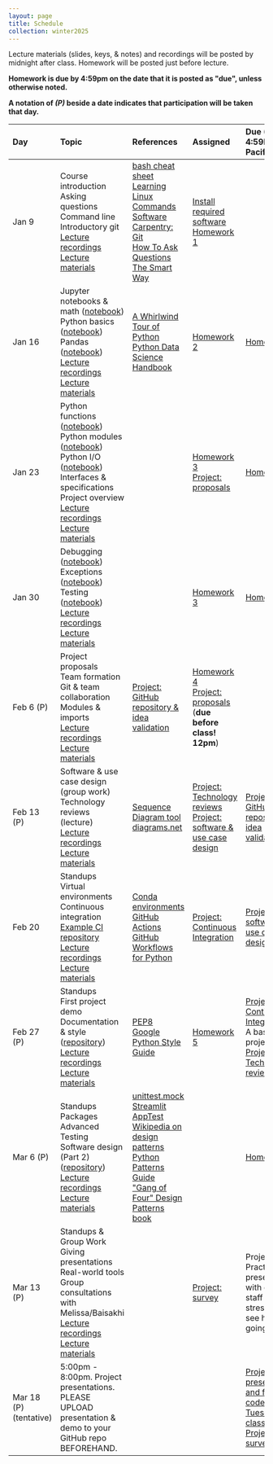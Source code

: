 ```yaml
---
layout: page
title: Schedule
collection: winter2025
---
```


[Lecture 1 materials]: <notfound>
[Lecture 2 materials]: <notfound>
[Lecture 3 materials]: <notfound>
[Lecture 4 materials]: <notfound>
[Lecture 5 materials]: <notfound>
[Lecture 6 materials]: <notfound>
[Lecture 7 materials]: <notfound>
[Lecture 8 materials]: <notfound>
[Lecture 9 materials]: <notfound>
[Lecture 10 materials]: <notfound>

[Homework 1]: <notfound>
[Homework 1 Regrade]: <notfound>
[Homework 2]: <notfound>
[Homework 2 Regrade]: <notfound>
[Homework 3]: <notfound>
[Homework 3 Regrade]: <notfound>
[Homework 4]: <notfound>
[Homework 4 Regrade]: <notfound>
[Homework 5]: <notfound>
[Homework 5 Regrade]: <notfound>
[Project proposal survey]: <notfound>
[Project validation survey]: <notfound>
[Midpoint feedback]: <notfound>
[Guest lecture survey]: <notfound>
[Project survey]: <notfound>

[Lecture 1 recordings]: <notfound>
[Lecture 2 recordings]: <notfound>
[Lecture 3 recordings]: <notfound>
[Lecture 4 recordings]: <notfound>
[Lecture 5 recordings]: <notfound>
[Lecture 6 recordings]: <notfound>
[Lecture 7 recordings]: <notfound>
[Lecture 8 recordings]: <notfound>
[Lecture 9 recordings]: <notfound>
[Lecture 10 recordings]: <notfound>

Lecture materials (slides, keys, & notes) and recordings will be posted by midnight after class. Homework will be posted just before lecture.

**Homework is due by 4:59pm on the date that it is posted as "due", unless otherwise noted.**

**A notation of *(P)* beside a date indicates that participation will be taken that day.**

| Day      | Topic                                                         | References       | Assigned | Due (Thu @ 4:59PM Pacific)    |
|:----------|:----------------|:---------------|:-------------------|:-------------------|
| Jan 9     | Course introduction<br />Asking questions<br />Command line<br />Introductory git<br />[Lecture recordings][Lecture 1 recordings]<br />[Lecture materials][Lecture 1 materials] | [bash cheat sheet](https://www.alexji.com/UNIXCheatSheet.pdf)<br />[Learning Linux Commands](http://linuxcommand.org/lc3_learning_the_shell.php)<br />[Software Carpentry: Git](https://swcarpentry.github.io/git-novice/)<br />[How To Ask Questions The Smart Way](http://www.catb.org/~esr/faqs/smart-questions.html) | [Install required software](<software>)<br />[Homework 1][Homework 1] | | 
| Jan 16    | Jupyter notebooks & math ([notebook](https://raw.githubusercontent.com/UWDATA515/lecture-materials/main/02/jupyter_and_python_breakout.ipynb))<br />Python basics ([notebook](https://raw.githubusercontent.com/UWDATA515/lecture-materials/main/02/python_vars_and_flow_control.ipynb))<br />Pandas ([notebook](https://raw.githubusercontent.com/UWDATA515/lecture-materials/main/02/data_manipulation.ipynb))<br />[Lecture recordings][Lecture 2 recordings]<br />[Lecture materials][Lecture 2 materials] | [A Whirlwind Tour of Python](https://jakevdp.github.io/WhirlwindTourOfPython/)<br />[Python Data Science Handbook](https://jakevdp.github.io/PythonDataScienceHandbook/)  | [Homework 2][Homework 2] | [Homework 1][Homework 1] |
| Jan 23    | Python functions ([notebook](https://raw.githubusercontent.com/UWDATA515/lecture-materials/main/03/python_functions.ipynb))<br />Python modules ([notebook](https://raw.githubusercontent.com/UWDATA515/lecture-materials/main/03/python_modules.ipynb))<br />Python I/O ([notebook](https://raw.githubusercontent.com/UWDATA515/lecture-materials/main/03/python_files_io.ipynb))<br />Interfaces & specifications<br />Project overview<br />[Lecture recordings][Lecture 3 recordings]<br />[Lecture materials][Lecture 3 materials] |  | [Homework 3][Homework 3]<br />[Project: proposals][Project proposal survey] | [Homework 2][Homework 2] |
| Jan 30     | Debugging ([notebook](https://raw.githubusercontent.com/UWDATA515/lecture-materials/main/07/debugging_python.ipynb))<br />Exceptions ([notebook](https://raw.githubusercontent.com/UWDATA515/lecture-materials/main/07/exceptions_in_python.ipynb))<br />Testing ([notebook](https://raw.githubusercontent.com/UWDATA515/lecture-materials/main/07/python_unit_tests.ipynb))<br />[Lecture recordings][Lecture 4 recordings]<br />[Lecture materials][Lecture 4 materials] | | [Homework 3][Homework 3] | [Homework 4][Homework 4] |
| Feb 6 (P)   | Project proposals<br />Team formation<br />Git & team collaboration<br />Modules & imports<br />[Lecture recordings][Lecture 5 recordings]<br />[Lecture materials][Lecture 5 materials] | [Project: GitHub repository & idea validation][Project validation survey] | [Homework 4][Homework 4]<br />[Project: proposals][Project proposal survey] (**due before class! 12pm**) | 
| Feb 13 (P)   | Software & use case design (group work)<br />Technology reviews (lecture)<br />[Lecture recordings][Lecture 6 recordings]<br />[Lecture materials][Lecture 6 materials] | [Sequence Diagram tool](https://www.websequencediagrams.com/)<br />[diagrams.net](https://app.diagrams.net/) | [Project: Technology reviews](https://github.com/UWDATA515/lecture-materials/blob/main/05/DATA515_05_TechnologyReviews.pdf)<br />[Project: software & use case design](<projects>) | [Project: GitHub repository & idea validation][Project validation survey] | 
| Feb 20    | Standups<br />Virtual environments<br />Continuous integration<br />[Example CI repository](https://github.com/UWDATA515/ci_example)<br />[Lecture recordings][Lecture 7 recordings]<br />[Lecture materials][Lecture 7 materials] | [Conda environments](https://conda.io/projects/conda/en/latest/user-guide/concepts/environments.html)<br />[GitHub Actions](https://docs.github.com/en/actions/quickstart)<br />[GitHub Workflows for Python](https://docs.github.com/en/actions/automating-builds-and-tests/building-and-testing-python) | [Project: Continuous Integration](<projects>) | [Project: software & use case design](<projects>) | 
| Feb 27 (P)   | Standups<br />First project demo<br />Documentation & style ([repository](https://github.com/UWDATA515/style_documentation_example/))<br />[Lecture recordings][Lecture 8 recordings]<br />[Lecture materials][Lecture 8 materials] | [PEP8](https://www.python.org/dev/peps/pep-0008/)<br />[Google Python Style Guide](http://google.github.io/styleguide/pyguide.html) | [Homework 5][Homework 5] | [Project: Continuous Integration](<projects>)<br />A basic project demo<br />[Project: Technology reviews](https://github.com/UWDATA515/lecture-materials/blob/main/05/DATA515_05_TechnologyReviews.pdf) | 
| Mar 6 (P)   | Standups<br />Packages<br />Advanced Testing<br />Software design (Part 2) ([repository](https://github.com/UWDATA515/testing_example))<br />[Lecture recordings][Lecture 9 recordings]<br />[Lecture materials][Lecture 9 materials] | [unittest.mock](https://docs.python.org/3/library/unittest.mock.html)<br />[Streamlit AppTest](https://docs.streamlit.io/library/advanced-features/app-testing)<br />[Wikipedia on design patterns](https://en.wikipedia.org/wiki/Software_design_pattern)<br />[Python Patterns Guide](https://python-patterns.guide/)<br />["Gang of Four" Design Patterns book](https://www.amazon.com/Design-Patterns-Object-Oriented-Addison-Wesley-Professional-ebook/dp/B000SEIBB8) |  | [Homework 5][Homework 5] | 
| Mar 13 (P)    | Standups & Group Work<br />Giving presentations<br />Real-world tools<br />Group consultations with Melissa/Baisakhi<br />[Lecture recordings][Lecture 10 recordings]<br />[Lecture materials][Lecture 10 materials] |  | [Project: survey][Project survey] | Project: Practice presentations with course staff (low-stress, just to see how it's going) | 
| Mar 18 (P) (tentative)    | 5:00pm - 8:00pm. Project presentations. PLEASE UPLOAD presentation & demo to your GitHub repo BEFOREHAND.  |  |  | [Project: presentation and final code (due Tuesday at classtime)](<projects.md>)<br />[Project: survey][Project survey] |
